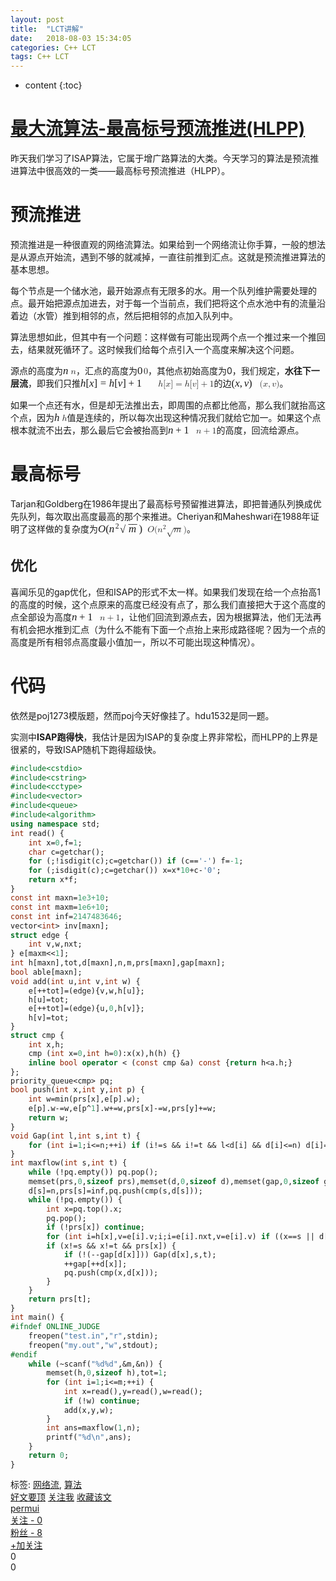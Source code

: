 ```yaml
---
layout: post
title:  "LCT讲解"
date:   2018-08-03 15:34:05
categories: C++ LCT
tags: C++ LCT
---
```


* content
{:toc}

		
<div id="post_detail">
<!--done-->
<div id="topics">
	<div class="post">
		<h1 class="postTitle">
			<a id="cb_post_title_url" class="postTitle2" href="https://www.cnblogs.com/owenyu/p/6858123.html">最大流算法-最高标号预流推进(HLPP)</a>
		</h1>
		<div class="clear"></div>
		<div class="postBody">
			<div id="cnblogs_post_body" class="blogpost-body cnblogs-markdown"><p>昨天我们学习了ISAP算法，它属于增广路算法的大类。今天学习的算法是预流推进算法中很高效的一类——最高标号预流推进（HLPP）。</p>





            
<h1 id="预流推进">预流推进</h1>
<p>预流推进是一种很直观的网络流算法。如果给到一个网络流让你手算，一般的想法是从源点开始流，遇到不够的就减掉，一直往前推到汇点。这就是预流推进算法的基本思想。</p>
<p>每个节点是一个储水池，最开始源点有无限多的水。用一个队列维护需要处理的点。最开始把源点加进去，对于每一个当前点，我们把将这个点水池中有的流量沿着边（水管）推到相邻的点，然后把相邻的点加入队列中。</p>
<p>算法思想如此，但其中有一个问题：这样做有可能出现两个点一个推过来一个推回去，结果就死循环了。这时候我们给每个点引入一个高度来解决这个问题。</p>
<p>源点的高度为<span class="math inline"><span class="MathJax_Preview" style="color: inherit; display: none;"></span><span class="MathJax" id="MathJax-Element-1-Frame" tabindex="0" style="position: relative;" data-mathml="<math xmlns=&quot;http://www.w3.org/1998/Math/MathML&quot;><mi>n</mi></math>" role="presentation"><nobr aria-hidden="true"><span class="math" id="MathJax-Span-1" style="width: 0.896em; display: inline-block;"><span style="display: inline-block; position: relative; width: 0.714em; height: 0px; font-size: 120%;"><span style="position: absolute; clip: rect(1.939em, 1000.69em, 2.749em, -1000em); top: -2.56em; left: 0em;"><span class="mrow" id="MathJax-Span-2"><span class="mi" id="MathJax-Span-3" style="font-family: MathJax_Math; font-style: italic;">n</span></span><span style="display: inline-block; width: 0px; height: 2.56em;"></span></span></span><span style="display: inline-block; overflow: hidden; vertical-align: -0.085em; border-left: 0px solid; width: 0px; height: 0.686em;"></span></span></nobr><span class="MJX_Assistive_MathML" role="presentation"><math xmlns="http://www.w3.org/1998/Math/MathML"><mi>n</mi></math></span></span><script type="math/tex" id="MathJax-Element-1">n</script></span>，汇点的高度为<span class="math inline"><span class="MathJax_Preview" style="color: inherit; display: none;"></span><span class="MathJax" id="MathJax-Element-2-Frame" tabindex="0" style="position: relative;" data-mathml="<math xmlns=&quot;http://www.w3.org/1998/Math/MathML&quot;><mn>0</mn></math>" role="presentation"><nobr aria-hidden="true"><span class="math" id="MathJax-Span-4" style="width: 0.717em; display: inline-block;"><span style="display: inline-block; position: relative; width: 0.595em; height: 0px; font-size: 120%;"><span style="position: absolute; clip: rect(1.655em, 1000.56em, 2.701em, -1000em); top: -2.5em; left: 0em;"><span class="mrow" id="MathJax-Span-5"><span class="mn" id="MathJax-Span-6" style="font-family: MathJax_Main;">0</span></span><span style="display: inline-block; width: 0px; height: 2.5em;"></span></span></span><span style="display: inline-block; overflow: hidden; vertical-align: -0.098em; border-left: 0px solid; width: 0px; height: 0.968em;"></span></span></nobr><span class="MJX_Assistive_MathML" role="presentation"><math xmlns="http://www.w3.org/1998/Math/MathML"><mn>0</mn></math></span></span><script type="math/tex" id="MathJax-Element-2">0</script></span>，其他点初始高度为0，我们规定，<strong>水往下一层流</strong>，即我们只推<span class="math inline"><span class="MathJax_Preview" style="color: inherit; display: none;"></span><span class="MathJax" id="MathJax-Element-3-Frame" tabindex="0" style="position: relative;" data-mathml="<math xmlns=&quot;http://www.w3.org/1998/Math/MathML&quot;><mi>h</mi><mo stretchy=&quot;false&quot;>[</mo><mi>x</mi><mo stretchy=&quot;false&quot;>]</mo><mo>=</mo><mi>h</mi><mo stretchy=&quot;false&quot;>[</mo><mi>v</mi><mo stretchy=&quot;false&quot;>]</mo><mo>+</mo><mn>1</mn></math>" role="presentation"><nobr aria-hidden="true"><span class="math" id="MathJax-Span-7" style="width: 8.872em; display: inline-block;"><span style="display: inline-block; position: relative; width: 7.381em; height: 0px; font-size: 120%;"><span style="position: absolute; clip: rect(1.631em, 1007.31em, 2.988em, -1000em); top: -2.56em; left: 0em;"><span class="mrow" id="MathJax-Span-8"><span class="mi" id="MathJax-Span-9" style="font-family: MathJax_Math; font-style: italic;">h</span><span class="mo" id="MathJax-Span-10" style="font-family: MathJax_Main;">[</span><span class="mi" id="MathJax-Span-11" style="font-family: MathJax_Math; font-style: italic;">x</span><span class="mo" id="MathJax-Span-12" style="font-family: MathJax_Main;">]</span><span class="mo" id="MathJax-Span-13" style="font-family: MathJax_Main; padding-left: 0.278em;">=</span><span class="mi" id="MathJax-Span-14" style="font-family: MathJax_Math; font-style: italic; padding-left: 0.278em;">h</span><span class="mo" id="MathJax-Span-15" style="font-family: MathJax_Main;">[</span><span class="mi" id="MathJax-Span-16" style="font-family: MathJax_Math; font-style: italic;">v</span><span class="mo" id="MathJax-Span-17" style="font-family: MathJax_Main;">]</span><span class="mo" id="MathJax-Span-18" style="font-family: MathJax_Main; padding-left: 0.222em;">+</span><span class="mn" id="MathJax-Span-19" style="font-family: MathJax_Main; padding-left: 0.222em;">1</span></span><span style="display: inline-block; width: 0px; height: 2.56em;"></span></span></span><span style="display: inline-block; overflow: hidden; vertical-align: -0.371em; border-left: 0px solid; width: 0px; height: 1.343em;"></span></span></nobr><span class="MJX_Assistive_MathML" role="presentation"><math xmlns="http://www.w3.org/1998/Math/MathML"><mi>h</mi><mo stretchy="false">[</mo><mi>x</mi><mo stretchy="false">]</mo><mo>=</mo><mi>h</mi><mo stretchy="false">[</mo><mi>v</mi><mo stretchy="false">]</mo><mo>+</mo><mn>1</mn></math></span></span><script type="math/tex" id="MathJax-Element-3">h[x]=h[v]+1</script></span>的边<span class="math inline"><span class="MathJax_Preview" style="color: inherit; display: none;"></span><span class="MathJax" id="MathJax-Element-4-Frame" tabindex="0" style="position: relative;" data-mathml="<math xmlns=&quot;http://www.w3.org/1998/Math/MathML&quot;><mo stretchy=&quot;false&quot;>(</mo><mi>x</mi><mo>,</mo><mi>v</mi><mo stretchy=&quot;false&quot;>)</mo></math>" role="presentation"><nobr aria-hidden="true"><span class="math" id="MathJax-Span-20" style="width: 3.217em; display: inline-block;"><span style="display: inline-block; position: relative; width: 2.679em; height: 0px; font-size: 120%;"><span style="position: absolute; clip: rect(1.631em, 1002.58em, 2.988em, -1000em); top: -2.56em; left: 0em;"><span class="mrow" id="MathJax-Span-21"><span class="mo" id="MathJax-Span-22" style="font-family: MathJax_Main;">(</span><span class="mi" id="MathJax-Span-23" style="font-family: MathJax_Math; font-style: italic;">x</span><span class="mo" id="MathJax-Span-24" style="font-family: MathJax_Main;">,</span><span class="mi" id="MathJax-Span-25" style="font-family: MathJax_Math; font-style: italic; padding-left: 0.167em;">v</span><span class="mo" id="MathJax-Span-26" style="font-family: MathJax_Main;">)</span></span><span style="display: inline-block; width: 0px; height: 2.56em;"></span></span></span><span style="display: inline-block; overflow: hidden; vertical-align: -0.371em; border-left: 0px solid; width: 0px; height: 1.343em;"></span></span></nobr><span class="MJX_Assistive_MathML" role="presentation"><math xmlns="http://www.w3.org/1998/Math/MathML"><mo stretchy="false">(</mo><mi>x</mi><mo>,</mo><mi>v</mi><mo stretchy="false">)</mo></math></span></span><script type="math/tex" id="MathJax-Element-4">(x,v)</script></span>。</p>
<p>如果一个点还有水，但是却无法推出去，即周围的点都比他高，那么我们就抬高这个点，因为<span class="math inline"><span class="MathJax_Preview" style="color: inherit; display: none;"></span><span class="MathJax" id="MathJax-Element-5-Frame" tabindex="0" style="position: relative;" data-mathml="<math xmlns=&quot;http://www.w3.org/1998/Math/MathML&quot;><mi>h</mi></math>" role="presentation"><nobr aria-hidden="true"><span class="math" id="MathJax-Span-27" style="width: 0.896em; display: inline-block;"><span style="display: inline-block; position: relative; width: 0.714em; height: 0px; font-size: 120%;"><span style="position: absolute; clip: rect(1.687em, 1000.69em, 2.749em, -1000em); top: -2.56em; left: 0em;"><span class="mrow" id="MathJax-Span-28"><span class="mi" id="MathJax-Span-29" style="font-family: MathJax_Math; font-style: italic;">h</span></span><span style="display: inline-block; width: 0px; height: 2.56em;"></span></span></span><span style="display: inline-block; overflow: hidden; vertical-align: -0.085em; border-left: 0px solid; width: 0px; height: 0.989em;"></span></span></nobr><span class="MJX_Assistive_MathML" role="presentation"><math xmlns="http://www.w3.org/1998/Math/MathML"><mi>h</mi></math></span></span><script type="math/tex" id="MathJax-Element-5">h</script></span>值是连续的，所以每次出现这种情况我们就给它加一。如果这个点根本就流不出去，那么最后它会被抬高到<span class="math inline"><span class="MathJax_Preview" style="color: inherit; display: none;"></span><span class="MathJax" id="MathJax-Element-6-Frame" tabindex="0" style="position: relative;" data-mathml="<math xmlns=&quot;http://www.w3.org/1998/Math/MathML&quot;><mi>n</mi><mo>+</mo><mn>1</mn></math>" role="presentation"><nobr aria-hidden="true"><span class="math" id="MathJax-Span-30" style="width: 3.217em; display: inline-block;"><span style="display: inline-block; position: relative; width: 2.679em; height: 0px; font-size: 120%;"><span style="position: absolute; clip: rect(1.715em, 1002.61em, 2.82em, -1000em); top: -2.56em; left: 0em;"><span class="mrow" id="MathJax-Span-31"><span class="mi" id="MathJax-Span-32" style="font-family: MathJax_Math; font-style: italic;">n</span><span class="mo" id="MathJax-Span-33" style="font-family: MathJax_Main; padding-left: 0.222em;">+</span><span class="mn" id="MathJax-Span-34" style="font-family: MathJax_Main; padding-left: 0.222em;">1</span></span><span style="display: inline-block; width: 0px; height: 2.56em;"></span></span></span><span style="display: inline-block; overflow: hidden; vertical-align: -0.17em; border-left: 0px solid; width: 0px; height: 1.04em;"></span></span></nobr><span class="MJX_Assistive_MathML" role="presentation"><math xmlns="http://www.w3.org/1998/Math/MathML"><mi>n</mi><mo>+</mo><mn>1</mn></math></span></span><script type="math/tex" id="MathJax-Element-6">n+1</script></span>的高度，回流给源点。</p>
<h1 id="最高标号">最高标号</h1>
<p>Tarjan和Goldberg在1986年提出了最高标号预留推进算法，即把普通队列换成优先队列，每次取出高度最高的那个来推进。Cheriyan和Maheshwari在1988年证明了这样做的复杂度为<span class="math inline"><span class="MathJax_Preview" style="color: inherit; display: none;"></span><span class="MathJax" id="MathJax-Element-7-Frame" tabindex="0" style="position: relative;" data-mathml="<math xmlns=&quot;http://www.w3.org/1998/Math/MathML&quot;><mi>O</mi><mo stretchy=&quot;false&quot;>(</mo><msup><mi>n</mi><mn>2</mn></msup><msqrt><mi>m</mi></msqrt><mo stretchy=&quot;false&quot;>)</mo></math>" role="presentation"><nobr aria-hidden="true"><span class="math" id="MathJax-Span-35" style="width: 5.658em; display: inline-block;"><span style="display: inline-block; position: relative; width: 4.702em; height: 0px; font-size: 120%;"><span style="position: absolute; clip: rect(1.547em, 1004.61em, 3.018em, -1000em); top: -2.56em; left: 0em;"><span class="mrow" id="MathJax-Span-36"><span class="mi" id="MathJax-Span-37" style="font-family: MathJax_Math; font-style: italic;">O</span><span class="mo" id="MathJax-Span-38" style="font-family: MathJax_Main;">(</span><span class="msubsup" id="MathJax-Span-39"><span style="display: inline-block; position: relative; width: 1.029em; height: 0px;"><span style="position: absolute; clip: rect(3.368em, 1000.58em, 4.178em, -1000em); top: -3.988em; left: 0em;"><span class="mi" id="MathJax-Span-40" style="font-family: MathJax_Math; font-style: italic;">n</span><span style="display: inline-block; width: 0px; height: 3.988em;"></span></span><span style="position: absolute; top: -4.351em; left: 0.6em;"><span class="mn" id="MathJax-Span-41" style="font-size: 70.7%; font-family: MathJax_Main;">2</span><span style="display: inline-block; width: 0px; height: 3.988em;"></span></span></span></span><span class="msqrt" id="MathJax-Span-42"><span style="display: inline-block; position: relative; width: 1.82em; height: 0px;"><span style="position: absolute; clip: rect(3.368em, 1000.86em, 4.178em, -1000em); top: -3.988em; left: 0.833em;"><span class="mrow" id="MathJax-Span-43"><span class="mi" id="MathJax-Span-44" style="font-family: MathJax_Math; font-style: italic;">m</span></span><span style="display: inline-block; width: 0px; height: 3.988em;"></span></span><span style="position: absolute; clip: rect(3.537em, 1000.99em, 3.939em, -1000em); top: -4.435em; left: 0.833em;"><span style="display: inline-block; position: relative; width: 0.987em; height: 0px;"><span style="position: absolute; font-family: MathJax_Main; top: -3.988em; left: -0.084em;">−<span style="display: inline-block; width: 0px; height: 3.988em;"></span></span><span style="position: absolute; font-family: MathJax_Main; top: -3.988em; left: 0.293em;">−<span style="display: inline-block; width: 0px; height: 3.988em;"></span></span></span><span style="display: inline-block; width: 0px; height: 3.988em;"></span></span><span style="position: absolute; clip: rect(3.01em, 1000.85em, 4.367em, -1000em); top: -3.908em; left: 0em;"><span style="font-family: MathJax_Main;">√</span><span style="display: inline-block; width: 0px; height: 3.988em;"></span></span></span></span><span class="mo" id="MathJax-Span-45" style="font-family: MathJax_Main;">)</span></span><span style="display: inline-block; width: 0px; height: 2.56em;"></span></span></span><span style="display: inline-block; overflow: hidden; vertical-align: -0.408em; border-left: 0px solid; width: 0px; height: 1.48em;"></span></span></nobr><span class="MJX_Assistive_MathML" role="presentation"><math xmlns="http://www.w3.org/1998/Math/MathML"><mi>O</mi><mo stretchy="false">(</mo><msup><mi>n</mi><mn>2</mn></msup><msqrt><mi>m</mi></msqrt><mo stretchy="false">)</mo></math></span></span><script type="math/tex" id="MathJax-Element-7">O(n^2\sqrt m)</script></span>。</p>
<h2 id="优化">优化</h2>
<p>喜闻乐见的gap优化，但和ISAP的形式不太一样。如果我们发现在给一个点抬高1的高度的时候，这个点原来的高度已经没有点了，那么我们直接把大于这个高度的点全部设为高度<span class="math inline"><span class="MathJax_Preview" style="color: inherit; display: none;"></span><span class="MathJax" id="MathJax-Element-8-Frame" tabindex="0" style="position: relative;" data-mathml="<math xmlns=&quot;http://www.w3.org/1998/Math/MathML&quot;><mi>n</mi><mo>+</mo><mn>1</mn></math>" role="presentation"><nobr aria-hidden="true"><span class="math" id="MathJax-Span-46" style="width: 3.217em; display: inline-block;"><span style="display: inline-block; position: relative; width: 2.679em; height: 0px; font-size: 120%;"><span style="position: absolute; clip: rect(1.715em, 1002.61em, 2.82em, -1000em); top: -2.56em; left: 0em;"><span class="mrow" id="MathJax-Span-47"><span class="mi" id="MathJax-Span-48" style="font-family: MathJax_Math; font-style: italic;">n</span><span class="mo" id="MathJax-Span-49" style="font-family: MathJax_Main; padding-left: 0.222em;">+</span><span class="mn" id="MathJax-Span-50" style="font-family: MathJax_Main; padding-left: 0.222em;">1</span></span><span style="display: inline-block; width: 0px; height: 2.56em;"></span></span></span><span style="display: inline-block; overflow: hidden; vertical-align: -0.17em; border-left: 0px solid; width: 0px; height: 1.04em;"></span></span></nobr><span class="MJX_Assistive_MathML" role="presentation"><math xmlns="http://www.w3.org/1998/Math/MathML"><mi>n</mi><mo>+</mo><mn>1</mn></math></span></span><script type="math/tex" id="MathJax-Element-8">n+1</script></span>，让他们回流到源点去，因为根据算法，他们无法再有机会把水推到汇点（为什么不能有下面一个点抬上来形成路径呢？因为一个点的高度是所有相邻点高度最小值加一，所以不可能出现这种情况）。</p>
<h1 id="代码">代码</h1>
<p>依然是poj1273模版题，然而poj今天好像挂了。hdu1532是同一题。</p>
<p>实测中<strong>ISAP跑得快</strong>，我估计是因为ISAP的复杂度上界非常松，而HLPP的上界是很紧的，导致ISAP随机下跑得超级快。</p>
<div class="sourceCode"><pre class="sourceCode cpp"><code class="sourceCode cpp hljs"><span class="ot"><span class="hljs-meta">#<span class="hljs-meta-keyword">include</span><span class="hljs-meta-string">&lt;cstdio&gt;</span></span></span>
<span class="ot"><span class="hljs-meta">#<span class="hljs-meta-keyword">include</span><span class="hljs-meta-string">&lt;cstring&gt;</span></span></span>
<span class="ot"><span class="hljs-meta">#<span class="hljs-meta-keyword">include</span><span class="hljs-meta-string">&lt;cctype&gt;</span></span></span>
<span class="ot"><span class="hljs-meta">#<span class="hljs-meta-keyword">include</span><span class="hljs-meta-string">&lt;vector&gt;</span></span></span>
<span class="ot"><span class="hljs-meta">#<span class="hljs-meta-keyword">include</span><span class="hljs-meta-string">&lt;queue&gt;</span></span></span>
<span class="ot"><span class="hljs-meta">#<span class="hljs-meta-keyword">include</span><span class="hljs-meta-string">&lt;algorithm&gt;</span></span></span>
<span class="kw"><span class="hljs-keyword">using</span></span> <span class="kw"><span class="hljs-keyword">namespace</span></span> <span class="hljs-built_in">std</span>;
<span class="dt"><span class="hljs-function"><span class="hljs-keyword">int</span></span></span><span class="hljs-function"> <span class="hljs-title">read</span><span class="hljs-params">()</span> </span>{
    <span class="dt"><span class="hljs-keyword">int</span></span> x=<span class="dv"><span class="hljs-number">0</span></span>,f=<span class="dv"><span class="hljs-number">1</span></span>;
    <span class="dt"><span class="hljs-keyword">char</span></span> c=getchar();
    <span class="kw"><span class="hljs-keyword">for</span></span> (;!<span class="hljs-built_in">isdigit</span>(c);c=getchar()) <span class="kw"><span class="hljs-keyword">if</span></span> (c==<span class="st"><span class="hljs-string">'-'</span></span>) f=<span class="dv"><span class="hljs-number">-1</span></span>;
    <span class="kw"><span class="hljs-keyword">for</span></span> (;<span class="hljs-built_in">isdigit</span>(c);c=getchar()) x=x*<span class="dv"><span class="hljs-number">10</span></span>+c-<span class="st"><span class="hljs-string">'0'</span></span>;
    <span class="kw"><span class="hljs-keyword">return</span></span> x*f;
}
<span class="dt"><span class="hljs-keyword">const</span></span> <span class="dt"><span class="hljs-keyword">int</span></span> maxn=<span class="fl"><span class="hljs-number">1e3</span></span><span class="dv">+<span class="hljs-number">10</span></span>;
<span class="dt"><span class="hljs-keyword">const</span></span> <span class="dt"><span class="hljs-keyword">int</span></span> maxm=<span class="fl"><span class="hljs-number">1e6</span></span><span class="dv">+<span class="hljs-number">10</span></span>;
<span class="dt"><span class="hljs-keyword">const</span></span> <span class="dt"><span class="hljs-keyword">int</span></span> inf=<span class="dv"><span class="hljs-number">2147483646</span></span>;
<span class="hljs-built_in">vector</span>&lt;<span class="dt"><span class="hljs-keyword">int</span></span>&gt; inv[maxn];
<span class="kw"><span class="hljs-keyword">struct</span></span> edge {
    <span class="dt"><span class="hljs-keyword">int</span></span> v,w,nxt;
} e[maxm&lt;&lt;<span class="dv"><span class="hljs-number">1</span></span>];
<span class="dt"><span class="hljs-keyword">int</span></span> h[maxn],tot,d[maxn],n,m,prs[maxn],gap[maxn];
<span class="dt"><span class="hljs-keyword">bool</span></span> able[maxn];
<span class="dt"><span class="hljs-function"><span class="hljs-keyword">void</span></span></span><span class="hljs-function"> <span class="hljs-title">add</span><span class="hljs-params">(</span></span><span class="dt"><span class="hljs-function"><span class="hljs-params"><span class="hljs-keyword">int</span></span></span></span><span class="hljs-function"><span class="hljs-params"> u,</span></span><span class="dt"><span class="hljs-function"><span class="hljs-params"><span class="hljs-keyword">int</span></span></span></span><span class="hljs-function"><span class="hljs-params"> v,</span></span><span class="dt"><span class="hljs-function"><span class="hljs-params"><span class="hljs-keyword">int</span></span></span></span><span class="hljs-function"><span class="hljs-params"> w)</span> </span>{
    e[++tot]=(edge){v,w,h[u]};
    h[u]=tot;
    e[++tot]=(edge){u,<span class="dv"><span class="hljs-number">0</span></span>,h[v]};
    h[v]=tot;
}
<span class="kw"><span class="hljs-keyword">struct</span></span> cmp {
    <span class="dt"><span class="hljs-keyword">int</span></span> x,h;
    cmp (<span class="dt"><span class="hljs-keyword">int</span></span> x=<span class="dv"><span class="hljs-number">0</span></span>,<span class="dt"><span class="hljs-keyword">int</span></span> h=<span class="dv"><span class="hljs-number">0</span></span>):x(x),h(h) {}
    <span class="kw"><span class="hljs-keyword">inline</span></span> <span class="dt"><span class="hljs-keyword">bool</span></span> <span class="kw"><span class="hljs-keyword">operator</span></span> &lt; (<span class="dt"><span class="hljs-keyword">const</span></span> cmp &amp;a) <span class="dt"><span class="hljs-keyword">const</span></span> {<span class="kw"><span class="hljs-keyword">return</span></span> h&lt;a.h;}
};
priority_queue&lt;cmp&gt; pq;
<span class="dt"><span class="hljs-function"><span class="hljs-keyword">bool</span></span></span><span class="hljs-function"> <span class="hljs-title">push</span><span class="hljs-params">(</span></span><span class="dt"><span class="hljs-function"><span class="hljs-params"><span class="hljs-keyword">int</span></span></span></span><span class="hljs-function"><span class="hljs-params"> x,</span></span><span class="dt"><span class="hljs-function"><span class="hljs-params"><span class="hljs-keyword">int</span></span></span></span><span class="hljs-function"><span class="hljs-params"> y,</span></span><span class="dt"><span class="hljs-function"><span class="hljs-params"><span class="hljs-keyword">int</span></span></span></span><span class="hljs-function"><span class="hljs-params"> p)</span> </span>{
    <span class="dt"><span class="hljs-keyword">int</span></span> w=min(prs[x],e[p].w);
    e[p].w-=w,e[p^<span class="dv"><span class="hljs-number">1</span></span>].w+=w,prs[x]-=w,prs[y]+=w;
    <span class="kw"><span class="hljs-keyword">return</span></span> w;
}
<span class="dt"><span class="hljs-function"><span class="hljs-keyword">void</span></span></span><span class="hljs-function"> <span class="hljs-title">Gap</span><span class="hljs-params">(</span></span><span class="dt"><span class="hljs-function"><span class="hljs-params"><span class="hljs-keyword">int</span></span></span></span><span class="hljs-function"><span class="hljs-params"> l,</span></span><span class="dt"><span class="hljs-function"><span class="hljs-params"><span class="hljs-keyword">int</span></span></span></span><span class="hljs-function"><span class="hljs-params"> s,</span></span><span class="dt"><span class="hljs-function"><span class="hljs-params"><span class="hljs-keyword">int</span></span></span></span><span class="hljs-function"><span class="hljs-params"> t)</span> </span>{
    <span class="kw"><span class="hljs-keyword">for</span></span> (<span class="dt"><span class="hljs-keyword">int</span></span> i=<span class="dv"><span class="hljs-number">1</span></span>;i&lt;=n;++i) <span class="kw"><span class="hljs-keyword">if</span></span> (i!=s &amp;&amp; i!=t &amp;&amp; l&lt;d[i] &amp;&amp; d[i]&lt;=n) d[i]=n<span class="dv">+<span class="hljs-number">1</span></span>;
}
<span class="dt"><span class="hljs-function"><span class="hljs-keyword">int</span></span></span><span class="hljs-function"> <span class="hljs-title">maxflow</span><span class="hljs-params">(</span></span><span class="dt"><span class="hljs-function"><span class="hljs-params"><span class="hljs-keyword">int</span></span></span></span><span class="hljs-function"><span class="hljs-params"> s,</span></span><span class="dt"><span class="hljs-function"><span class="hljs-params"><span class="hljs-keyword">int</span></span></span></span><span class="hljs-function"><span class="hljs-params"> t)</span> </span>{
    <span class="kw"><span class="hljs-keyword">while</span></span> (!pq.empty()) pq.pop();
    <span class="hljs-built_in">memset</span>(prs,<span class="dv"><span class="hljs-number">0</span></span>,<span class="kw"><span class="hljs-keyword">sizeof</span></span> prs),<span class="hljs-built_in">memset</span>(d,<span class="dv"><span class="hljs-number">0</span></span>,<span class="kw"><span class="hljs-keyword">sizeof</span></span> d),<span class="hljs-built_in">memset</span>(gap,<span class="dv"><span class="hljs-number">0</span></span>,<span class="kw"><span class="hljs-keyword">sizeof</span></span> gap);
    d[s]=n,prs[s]=inf,pq.push(cmp(s,d[s]));
    <span class="kw"><span class="hljs-keyword">while</span></span> (!pq.empty()) {
        <span class="dt"><span class="hljs-keyword">int</span></span> x=pq.top().x;
        pq.pop();
        <span class="kw"><span class="hljs-keyword">if</span></span> (!prs[x]) <span class="kw"><span class="hljs-keyword">continue</span></span>;
        <span class="kw"><span class="hljs-keyword">for</span></span> (<span class="dt"><span class="hljs-keyword">int</span></span> i=h[x],v=e[i].v;i;i=e[i].nxt,v=e[i].v) <span class="kw"><span class="hljs-keyword">if</span></span> ((x==s || d[x]==d[v]<span class="dv">+<span class="hljs-number">1</span></span>) &amp;&amp; push(x,v,i) &amp;&amp; v!=t &amp;&amp; v!=s) pq.push(cmp(v,d[v]));
        <span class="kw"><span class="hljs-keyword">if</span></span> (x!=s &amp;&amp; x!=t &amp;&amp; prs[x]) {
            <span class="kw"><span class="hljs-keyword">if</span></span> (!(--gap[d[x]])) Gap(d[x],s,t);
            ++gap[++d[x]];
            pq.push(cmp(x,d[x]));
        }
    }
    <span class="kw"><span class="hljs-keyword">return</span></span> prs[t];
}
<span class="dt"><span class="hljs-function"><span class="hljs-keyword">int</span></span></span><span class="hljs-function"> <span class="hljs-title">main</span><span class="hljs-params">()</span> </span>{
<span class="ot"><span class="hljs-meta">#<span class="hljs-meta-keyword">ifndef</span> ONLINE_JUDGE</span></span>
    freopen(<span class="st"><span class="hljs-string">"test.in"</span></span>,<span class="st"><span class="hljs-string">"r"</span></span>,<span class="hljs-built_in">stdin</span>);
    freopen(<span class="st"><span class="hljs-string">"my.out"</span></span>,<span class="st"><span class="hljs-string">"w"</span></span>,<span class="hljs-built_in">stdout</span>);
<span class="ot"><span class="hljs-meta">#<span class="hljs-meta-keyword">endif</span></span></span>
    <span class="kw"><span class="hljs-keyword">while</span></span> (~<span class="hljs-built_in">scanf</span>(<span class="st"><span class="hljs-string">"</span></span><span class="ch"><span class="hljs-string">%d%d</span></span><span class="st"><span class="hljs-string">"</span></span>,&amp;m,&amp;n)) {
        <span class="hljs-built_in">memset</span>(h,<span class="dv"><span class="hljs-number">0</span></span>,<span class="kw"><span class="hljs-keyword">sizeof</span></span> h),tot=<span class="dv"><span class="hljs-number">1</span></span>;
        <span class="kw"><span class="hljs-keyword">for</span></span> (<span class="dt"><span class="hljs-keyword">int</span></span> i=<span class="dv"><span class="hljs-number">1</span></span>;i&lt;=m;++i) {
            <span class="dt"><span class="hljs-keyword">int</span></span> x=read(),y=read(),w=read();
            <span class="kw"><span class="hljs-keyword">if</span></span> (!w) <span class="kw"><span class="hljs-keyword">continue</span></span>;
            add(x,y,w);
        }
        <span class="dt"><span class="hljs-keyword">int</span></span> ans=maxflow(<span class="dv"><span class="hljs-number">1</span></span>,n);
        <span class="hljs-built_in">printf</span>(<span class="st"><span class="hljs-string">"</span></span><span class="ch"><span class="hljs-string">%d\n</span></span><span class="st"><span class="hljs-string">"</span></span>,ans);
    }
    <span class="kw"><span class="hljs-keyword">return</span></span> <span class="dv"><span class="hljs-number">0</span></span>;
}</code></pre></div>
</div><div id="MySignature"></div>
<div class="clear"></div>
<div id="blog_post_info_block">
<div id="BlogPostCategory"></div>
<div id="EntryTag">标签: <a href="http://www.cnblogs.com/owenyu/tag/%E7%BD%91%E7%BB%9C%E6%B5%81/">网络流</a>, <a href="http://www.cnblogs.com/owenyu/tag/%E7%AE%97%E6%B3%95/">算法</a></div>
<div id="blog_post_info"><div id="green_channel">
        <a href="javascript:void(0);" id="green_channel_digg" onclick="DiggIt(6858123,cb_blogId,1);green_channel_success(this,'谢谢推荐！');">好文要顶</a>
            <a id="green_channel_follow" onclick="follow('533566db-6223-e711-9fc1-ac853d9f53cc');" href="javascript:void(0);">关注我</a>
    <a id="green_channel_favorite" onclick="AddToWz(cb_entryId);return false;" href="javascript:void(0);">收藏该文</a>
    <a id="green_channel_weibo" href="javascript:void(0);" title="分享至新浪微博" onclick="ShareToTsina()"><img src="//common.cnblogs.com/images/icon_weibo_24.png" alt=""></a>
    <a id="green_channel_wechat" href="javascript:void(0);" title="分享至微信" onclick="shareOnWechat()"><img src="//common.cnblogs.com/images/wechat.png" alt=""></a>
</div>
<div id="author_profile">
    <div id="author_profile_info" class="author_profile_info">
            <a href="http://home.cnblogs.com/u/owenyu/" target="_blank"><img src="//pic.cnblogs.com/face/sample_face.gif" class="author_avatar" alt=""></a>
        <div id="author_profile_detail" class="author_profile_info">
            <a href="http://home.cnblogs.com/u/owenyu/">permui</a><br>
            <a href="http://home.cnblogs.com/u/owenyu/followees">关注 - 0</a><br>
            <a href="http://home.cnblogs.com/u/owenyu/followers">粉丝 - 8</a>
        </div>
    </div>
    <div class="clear"></div>
    <div id="author_profile_honor"></div>
    <div id="author_profile_follow">
                <a href="javascript:void(0);" onclick="follow('533566db-6223-e711-9fc1-ac853d9f53cc');return false;">+加关注</a>
    </div>
</div>
<div id="div_digg">
    <div class="diggit" onclick="votePost(6858123,'Digg')">
        <span class="diggnum" id="digg_count">0</span>
    </div>
    <div class="buryit" onclick="votePost(6858123,'Bury')">
        <span class="burynum" id="bury_count">0</span>
    </div>
    <div class="clear"></div>
    <div class="diggword" id="digg_tips">
    </div>
</div>
<script type="text/javascript">
    currentDiggType = 0;
</script></div>